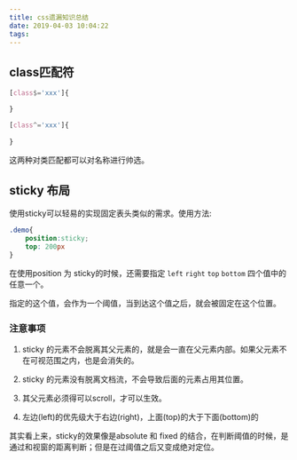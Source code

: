 ```yaml
---
title: css遗漏知识总结
date: 2019-04-03 10:04:22
tags:
---
```


## class匹配符
  
```css
[class$='xxx']{

}

[class^='xxx']{
    
}
```

这两种对类匹配都可以对名称进行帅选。

## sticky 布局

使用sticky可以轻易的实现固定表头类似的需求。使用方法:

```css
.demo{
    position:sticky;
    top: 200px
}
```

在使用position 为 sticky的时候，还需要指定 `left` `right` `top` `bottom` 四个值中的任意一个。

指定的这个值，会作为一个阈值，当到达这个值之后，就会被固定在这个位置。

### 注意事项

1. sticky 的元素不会脱离其父元素的，就是会一直在父元素内部。如果父元素不在可视范围之内，也是会消失的。

2. sticky 的元素没有脱离文档流，不会导致后面的元素占用其位置。

3. 其父元素必须得可以scroll，才可以生效。

4. 左边(left)的优先级大于右边(right)，上面(top)的大于下面(bottom)的


其实看上来，sticky的效果像是absolute 和 fixed 的结合，在判断阈值的时候，是通过和视窗的距离判断；但是在过阈值之后又变成绝对定位。